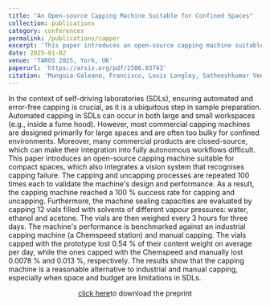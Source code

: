 ```yaml
---
title: "An Open-source Capping Machine Suitable for Confined Spaces"
collection: publications
category: conferences
permalink: /publications/capper
excerpt: 'This paper introduces an open-source capping machine suitable for compact spaces, which also integrates a vision system that recognises capping failure.'
date: 2025-01-02
venue: 'TAROS 2025, York, UK'
paperurl: 'https://arxiv.org/pdf/2506.03743'
citation: 'Munguia-Galeano, Francisco, Louis Longley, Satheeshkumar Veeramani, Zhengxue Zhou, Rob Clowes, Hatem Fakhruldeen, and Andrew I. Cooper. "An Open-source Capping Machine Suitable for Confined Spaces." arXiv preprint arXiv:2506.03743 (2025).'
---
```

In the context of self-driving laboratories (SDLs), ensuring automated and error-free capping is crucial, as it is a ubiquitous step in sample preparation. Automated capping in SDLs can occur in both large and small workspaces (e.g., inside a fume hood). However, most commercial capping machines are designed primarily for large spaces and are often too bulky for confined environments. Moreover, many commercial products are closed-source, which can make their integration into fully autonomous workflows difficult. This paper introduces an open-source capping machine suitable for compact spaces, which also integrates a vision system that recognises capping failure. The capping and uncapping processes are repeated 100 times each to validate the machine's design and performance. As a result, the capping machine reached a 100 % success rate for capping and uncapping. Furthermore, the machine sealing capacities are evaluated by capping 12 vials filled with solvents of different vapour pressures: water, ethanol and acetone. The vials are then weighed every 3 hours for three days. The machine's performance is benchmarked against an industrial capping machine (a Chemspeed station) and manual capping. The vials capped with the prototype lost 0.54 % of their content weight on average per day, while the ones capped with the Chemspeed and manually lost 0.0078 % and 0.013 %, respectively. The results show that the capping machine is a reasonable alternative to industrial and manual capping, especially when space and budget are limitations in SDLs.



<p style="text-align: center;"><a href="https://arxiv.org/pdf/2506.03743"> click here</a>to download the preprint</p>